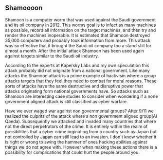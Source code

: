 ## Shamoooon

Shamoon is a computer worm that was used against the Saudi government and its oil company in 2012. This worms goal is to infect as many machines as possible, record all information on the target machines, and then try and render the machines inoperable. It is estimated that Shamoon destroyed 35,000 computers and probably took information from more. This attack was so effective that it brought the Saudi oil company too a stand still for almost a month. After the initial attack Shamoon has been used again against targets similar to the Saudi oil industry.

According to the experts at Kapersky Labs and my own speculation this attack probably did not originate from a national government. Like many attacks the Shamoon attack is a prime example of hackvism where a group attacks targets that they feel they need to combat for moral reasons. These sorts of attacks have the same destructive and disruptive power that attacks originating form national governments have. So attacks such as Shamoon are interesting case studies to consider when wondering if a none government aligned attack is still classified as cyber warfare.

Have we ever waged war against non governmental groups? After 9/11 we realized the culprits of the attack where a non government aligned group(Al Qaeda). Subsequently we attacked and invaded many countries that where not the direct perpetrators of the crime. It is entirely within the realm of possibilities that a cyber crime orginating from a country such as Japan but not controlled by Japan can still lead to an invasion. I don't know whether it is right or wrong to swing the hammer of ones hacking abilities against things we do not agree with. However when making these actions there is a possibility for complications that could hurt the people around you.